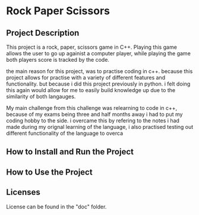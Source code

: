 # Rock Paper Scissors

## Project Description

This project is a rock, paper, scissors game in C++. Playing this game allows the user to go up againist a computer player, while playing the game both players score is tracked by the code.

the main reason for this project, was to practise coding in c++. because this project allows for practise with a variety of different features and functionality. but because i did this project previously in python. i felt doing this again would allow for me to easily build knowledge up due to the similarity of both langauges.

My main challenge from this challenge was relearning to code in c++, because of my exams being three and half months away i had to put my coding hobby to the side. i overcame this by refering to the notes i had made during my orignal learning of the language, i also practised testing out different functionality of the language to overca


## How to Install and Run the Project

## How to Use the Project

## Licenses

License can be found in the "doc" folder.
